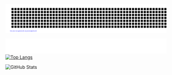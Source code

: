 ![gitartwork](gitartwork.svg)

![GitHub Metrics](github-metrics.svg)
[![Top Langs](https://github-readme-stats.vercel.app/api/top-langs/?username=ShotaHayashi0601&&theme=tokyonight)](https://github.com/anuraghazra/github-readme-stats)

![GitHub Stats](https://github-readme-stats.vercel.app/api?username=ShotaHayashi0601&show_icons=true&theme=tokyonight)
